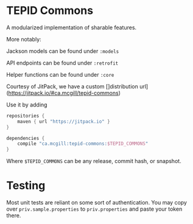 # TEPID Commons

A modularized implementation of sharable features.

More notably:

Jackson models can be found under `:models`

API endpoints can be found under `:retrofit`

Helper functions can be found under `:core`

Courtesy of JitPack, we have a custom []distribution url](https://jitpack.io/#ca.mcgill/tepid-commons)

Use it by adding

```gradle
repositories {
    maven { url "https://jitpack.io" }
}

dependencies {
    compile "ca.mcgill:tepid-commons:$TEPID_COMMONS"
}
```

Where `$TEPID_COMMONS` can be any release, commit hash, or snapshot.

# Testing

Most unit tests are reliant on some sort of authentication.
You may copy over `priv.sample.properties` to `priv.properties` and paste your token there.